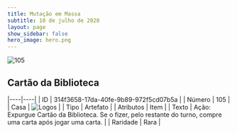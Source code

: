 ```yaml
---
title: Mutação em Massa
subtitle: 10 de julho de 2020
layout: page
show_sidebar: false
hero_image: hero.png
---
```


![105](https://cdn.keyforgegame.com/media/card_front/pt/479_105_JMWVQGCR4P37_pt.png)

## Cartão da Biblioteca

|----|----|
| ID | 314f3658-17da-40fe-9b89-972f5cd07b5a |
| Número | 105 |
| Casa | ![Logos](https://archonarcana.com/images/thumb/c/ce/Logos.png/22px-Logos.png "Logos") |
| Tipo | Artefato |
| Atributos | Item |
| Texto | Ação: Expurgue Cartão da Biblioteca. Se o fizer, pelo restante do turno, compre uma carta após jogar uma carta. |
| Raridade | Rara |
